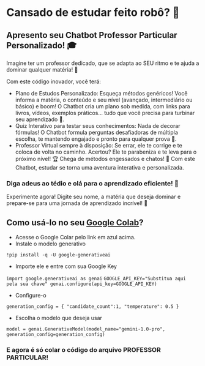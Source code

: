# Cansado de estudar feito robô? 🤖
## Apresento seu Chatbot Professor Particular Personalizado! 🎓

Imagine ter um professor dedicado, que se adapta ao SEU ritmo e te ajuda a dominar qualquer matéria! 🤩

Com este código inovador, você terá:

- Plano de Estudos Personalizado: Esqueça métodos genéricos! Você informa a matéria, o conteúdo e seu nível (avançado, intermediário ou básico) e boom! O Chatbot cria um plano sob medida, com links para livros, vídeos, exemplos práticos... tudo que você precisa para turbinar seu aprendizado 🚀.
- Quiz Interativo para testar seus conhecimentos: Nada de decorar fórmulas! O Chatbot formula perguntas desafiadoras de múltipla escolha, te mantendo engajado e pronto para qualquer prova 💪.
- Professor Virtual sempre à disposição: Se errar, ele te corrige e te coloca de volta no caminho. Acertou? Ele te parabeniza e te leva para o próximo nível! 🏆
Chega de métodos engessados e chatos! 🥱 Com este Chatbot, estudar se torna uma aventura interativa e personalizada.

### Diga adeus ao tédio e olá para o aprendizado eficiente! 🎉

Experimente agora! Digite seu nome, a matéria que deseja dominar e prepare-se para uma jornada de aprendizado incrível! 🧠

## Como usá-lo no seu [Google Colab](https://colab.new)?

- Acesse o Google Colar pelo link em azul acima.
- Instale o modelo generativo

`!pip install -q -U google-generativeai`

- Importe ele e entre com sua Google Key

`import google.generativeai as genai`
`GOOGLE_API_KEY="Substitua aqui pela sua chave"
genai.configure(api_key=GOOGLE_API_KEY)`

- Configure-o

`generation_config = {
    "candidate_count":1,
    "temperature": 0.5
}`

- Escolha o modelo que deseja usar 

`model = genai.GenerativeModel(model_name="gemini-1.0-pro",
                              generation_config=generation_config)`

### E agora é só colar o código do arquivo PROFESSOR PARTICULAR!
